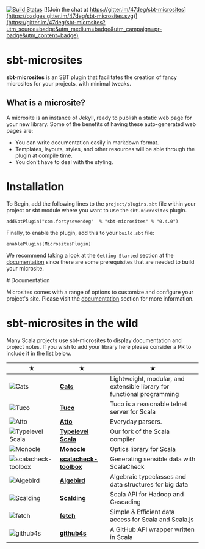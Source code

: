 [![Build Status](https://travis-ci.org/47deg/sbt-microsites.svg?branch=master)](https://travis-ci.org/47deg/sbt-microsites) [![Join the chat at https://gitter.im/47deg/sbt-microsites](https://badges.gitter.im/47deg/sbt-microsites.svg)](https://gitter.im/47deg/sbt-microsites?utm_source=badge&utm_medium=badge&utm_campaign=pr-badge&utm_content=badge)

# sbt-microsites

**sbt-microsites** is an SBT plugin that facilitates the creation of fancy microsites for your projects, with minimal tweaks.

## What is a microsite?

A microsite is an instance of Jekyll, ready to publish a static web page for your new library. Some of the benefits of having these auto-generated web pages are:

- You can write documentation easily in markdown format.
- Templates, layouts, styles, and other resources will be able through the plugin at compile time.
- You don't have to deal with the styling.

# Installation

To Begin, add the following lines to the `project/plugins.sbt` file within your project or sbt module where you want to use the `sbt-microsites` plugin.

```
addSbtPlugin("com.fortysevendeg"  % "sbt-microsites" % "0.4.0")
```

Finally, to enable the plugin, add this to your `build.sbt` file:
```
enablePlugins(MicrositesPlugin)
```

We recommend taking a look at the `Getting Started` section at the [documentation](https://47deg.github.io/sbt-microsites/docs/) since there are some prerequisites that are needed to build your microsite.

# Documentation

Microsites comes with a range of options to customize and configure your project's site. Please visit the [documentation](https://47deg.github.io/sbt-microsites/docs/) section for more information.

# sbt-microsites in the wild

Many Scala projects use sbt-microsites to display documentation and project notes. If you wish to add your library here please consider a PR to include it in the list below.

★ | ★ | ★
--- | --- | ---
![Cats](http://typelevel.org/cats/img/navbar_brand.png) | [**Cats**](http://typelevel.org/cats/) | Lightweight, modular, and extensible library for functional programming
![Tuco](https://tpolecat.github.io/tuco/img/navbar_brand.png) | [**Tuco**](https://tpolecat.github.io/tuco/) | Tuco is a reasonable telnet server for Scala
![Atto](https://tpolecat.github.io/atto/img/navbar_brand.png) | [**Atto**](https://tpolecat.github.io/atto/) | Everyday parsers.
![Typelevel Scala](http://typelevel.org/scala/img/navbar_brand.png) | [**Typelevel Scala**](http://typelevel.org/scala/) | Our fork of the Scala compiler
![Monocle](https://raw.githubusercontent.com/julien-truffaut/Monocle/master/image/black_icons/navbar_brand.png) | [**Monocle**](http://julien-truffaut.github.io/Monocle/) | Optics library for Scala
![scalacheck-toolbox](https://47deg.github.io/scalacheck-toolbox/img/navbar_brand.png) | [**scalacheck-toolbox**](https://47deg.github.io/scalacheck-toolbox/) | Generating sensible data with ScalaCheck
![Algebird](https://twitter.github.io/algebird/img/navbar_brand.png) | [**Algebird**](https://twitter.github.io/algebird/) | Algebraic typeclasses and data structures for big data
![Scalding](https://twitter.github.io/scalding/img/navbar_brand.png) | [**Scalding**](https://twitter.github.io/scalding/) | Scala API for Hadoop and Cascading
![fetch](https://47deg.github.io/fetch/img/navbar_brand.png) | [**fetch**](https://47deg.github.io/fetch/) | Simple & Efficient data access for Scala and Scala.js
![github4s](https://47deg.github.io/github4s/img/navbar_brand.png) | [**github4s**](https://47deg.github.io/github4s/) | A GitHub API wrapper written in Scala
